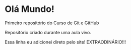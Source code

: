 # Olá Mundo!
 Primeiro repositório do Curso de Git e GitHub

 Repositório criado durante uma aula vivo.

 Essa linha eu adicionei direto pelo site! EXTRAODINÁRIO!!!
